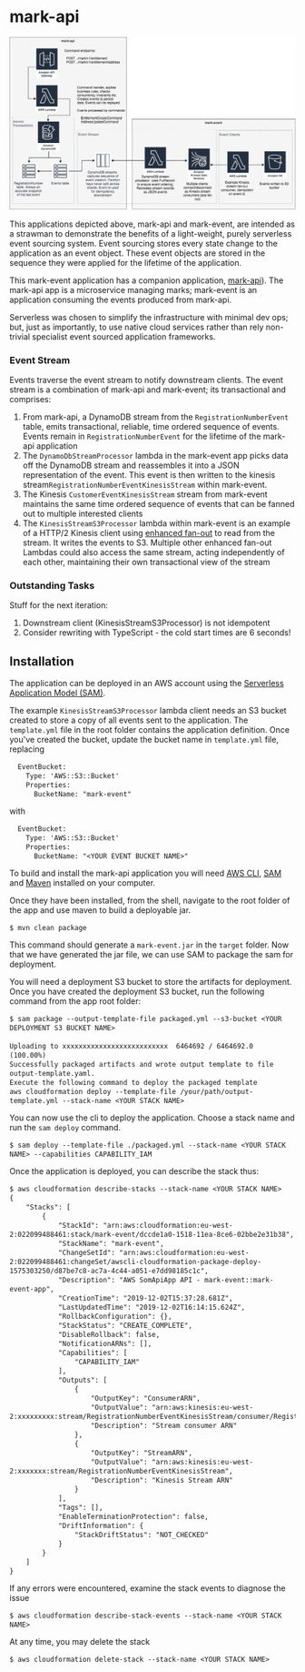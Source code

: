# mark-api

![mark](mark-api.png)

This applications depicted above, mark-api and mark-event, are intended as a strawman to demonstrate the benefits of a light-weight, purely serverless event sourcing system. Event sourcing stores every state change to the application as an event object. These event objects are stored in the sequence they were applied for the lifetime of the application.

This mark-event application has a companion application, [mark-api](https://github.com/simon-cutts/mark-api)). The mark-api app is a microservice managing marks; mark-event is an application consuming the events produced from mark-api.

Serverless was chosen to simplify the infrastructure with minimal dev ops; but, just as importantly, to use native cloud services rather than rely non-trivial specialist event sourced application frameworks. 

### Event Stream

Events traverse the event stream to notify downstream clients. The event stream is a combination of mark-api and mark-event; its transactional and comprises:

1. From mark-api, a DynamoDB stream from the `RegistrationNumberEvent` table, emits transactional, reliable, time ordered sequence of events. Events remain in `RegistrationNumberEvent` for the lifetime of the mark-api application 
2. The `DynamoDbStreamProcessor` lambda in the mark-event app picks data off the DynamoDB stream and reassembles it into a JSON representation of the event. This event is then written to the kinesis stream`RegistrationNumberEventKinesisStream` within mark-event.
3. The Kinesis `CustomerEventKinesisStream` stream from mark-event maintains the same time ordered sequence of events that can be fanned out to multiple interested clients
4. The `KinesisStreamS3Processor` lambda within mark-event is an example of a HTTP/2 Kinesis client using [enhanced fan-out](https://docs.aws.amazon.com/streams/latest/dev/introduction-to-enhanced-consumers.html) to read from the stream. It writes the events to S3. Multiple other enhanced fan-out Lambdas could also access the same stream, acting independently of each other, maintaining their own transactional view of the stream 

### Outstanding Tasks

Stuff for the next iteration:

1. Downstream client (KinesisStreamS3Processor) is not idempotent
2. Consider rewriting with TypeScript - the cold start times are 6 seconds!

## Installation
The application can be deployed in an AWS account using the [Serverless Application Model (SAM)](https://github.com/awslabs/serverless-application-model). 

The example `KinesisStreamS3Processor` lambda client needs an S3 bucket created to store a copy of all events sent to the application. The `template.yml` file in the root folder contains the application definition. Once you've created the bucket, update the bucket name in `template.yml` file, replacing
```
  EventBucket:
    Type: 'AWS::S3::Bucket'
    Properties:
      BucketName: "mark-event"
```
with
```
  EventBucket:
    Type: 'AWS::S3::Bucket'
    Properties:
      BucketName: "<YOUR EVENT BUCKET NAME>"
```
To build and install the mark-api application you will need [AWS CLI](https://aws.amazon.com/cli/), [SAM](https://github.com/awslabs/serverless-application-model) and [Maven](https://maven.apache.org/) installed on your computer.

Once they have been installed, from the shell, navigate to the root folder of the app and use maven to build a deployable jar. 
```
$ mvn clean package
```

This command should generate a `mark-event.jar` in the `target` folder. Now that we have generated the jar file, we can use SAM to package the sam for deployment. 

You will need a deployment S3 bucket to store the artifacts for deployment. Once you have created the deployment S3 bucket, run the following command from the app root folder:

```
$ sam package --output-template-file packaged.yml --s3-bucket <YOUR DEPLOYMENT S3 BUCKET NAME>

Uploading to xxxxxxxxxxxxxxxxxxxxxxxxxx  6464692 / 6464692.0  (100.00%)
Successfully packaged artifacts and wrote output template to file output-template.yaml.
Execute the following command to deploy the packaged template
aws cloudformation deploy --template-file /your/path/output-template.yml --stack-name <YOUR STACK NAME>
```

You can now use the cli to deploy the application. Choose a stack name and run the `sam deploy` command.
 
```
$ sam deploy --template-file ./packaged.yml --stack-name <YOUR STACK NAME> --capabilities CAPABILITY_IAM
```

Once the application is deployed, you can describe the stack thus:

```
$ aws cloudformation describe-stacks --stack-name <YOUR STACK NAME>
{
    "Stacks": [
        {
            "StackId": "arn:aws:cloudformation:eu-west-2:022099488461:stack/mark-event/dccde1a0-1518-11ea-8ce6-02bbe2e31b38",
            "StackName": "mark-event",
            "ChangeSetId": "arn:aws:cloudformation:eu-west-2:022099488461:changeSet/awscli-cloudformation-package-deploy-1575303250/d87be7c8-ac7a-4c44-a051-e7dd98185c1c",
            "Description": "AWS SomApiApp API - mark-event::mark-event-app",
            "CreationTime": "2019-12-02T15:37:28.681Z",
            "LastUpdatedTime": "2019-12-02T16:14:15.624Z",
            "RollbackConfiguration": {},
            "StackStatus": "CREATE_COMPLETE",
            "DisableRollback": false,
            "NotificationARNs": [],
            "Capabilities": [
                "CAPABILITY_IAM"
            ],
            "Outputs": [
                {
                    "OutputKey": "ConsumerARN",
                    "OutputValue": "arn:aws:kinesis:eu-west-2:xxxxxxxxx:stream/RegistrationNumberEventKinesisStream/consumer/RegistrationNumberEventStreamConsumer:1575303290",
                    "Description": "Stream consumer ARN"
                },
                {
                    "OutputKey": "StreamARN",
                    "OutputValue": "arn:aws:kinesis:eu-west-2:xxxxxxx:stream/RegistrationNumberEventKinesisStream",
                    "Description": "Kinesis Stream ARN"
                }
            ],
            "Tags": [],
            "EnableTerminationProtection": false,
            "DriftInformation": {
                "StackDriftStatus": "NOT_CHECKED"
            }
        }
    ]
}
```

If any errors were encountered, examine the stack events to diagnose the issue

```
$ aws cloudformation describe-stack-events --stack-name <YOUR STACK NAME>
```

At any time, you may delete the stack

```
$ aws cloudformation delete-stack --stack-name <YOUR STACK NAME>
```